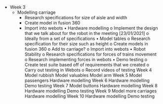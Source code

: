 * Week 3
  * Modelling carriage
    * Research specifications for size of aisle and width
    * Create model in fusion 360
    * Import into webots 
•	Hardware modelling
o	Implement the design that we talk about for the robot in the meeting [23/01/2021]
o	Ideally from a set of specifications
•	Model tables
o	Research specification for their size such as height
o	Create models in fusion 360
o	Add to carriage?
o	Import into webots
•	Robot Stability
o	Research specifications for forces of trains movement
o	Research implementing forces in webots
•	Demo testing
o	Create test suite based off of requirements that we created
o	Carry out testing in Webots
o	Record videos of testing
Week 4
Model rubbish
Model valuables
Model arm
Week 5
Model passengers
Hardware modelling
Week 6
Hardware modelling
Demo testing
Week 7
Model buttons
Hardware modelling
Week 8
Hardware modelling
Demo testing
Week 9
Model more carriages 
Hardware modelling
Week 10
Hardware modelling
Demo testing
